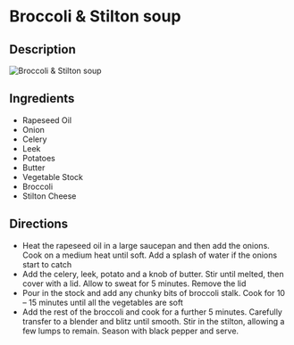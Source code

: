 # Broccoli & Stilton soup

## Description
![Broccoli & Stilton soup](https://www.themealdb.com/images/media/meals/tvvxpv1511191952.jpg "Broccoli & Stilton soup")

## Ingredients
- Rapeseed Oil
- Onion
- Celery
- Leek
- Potatoes
- Butter
- Vegetable Stock
- Broccoli
- Stilton Cheese

## Directions
- Heat the rapeseed oil in a large saucepan and then add the onions. Cook on a medium heat until soft. Add a splash of water if the onions start to catch
- Add the celery, leek, potato and a knob of butter. Stir until melted, then cover with a lid. Allow to sweat for 5 minutes. Remove the lid
- Pour in the stock and add any chunky bits of broccoli stalk. Cook for 10 – 15 minutes until all the vegetables are soft
- Add the rest of the broccoli and cook for a further 5 minutes. Carefully transfer to a blender and blitz until smooth. Stir in the stilton, allowing a few lumps to remain. Season with black pepper and serve.

